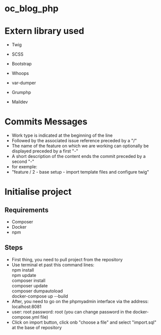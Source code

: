 # oc_blog_php

# Extern library used
* Twig
* SCSS
* Bootstrap

* Whoops
* var-dumper
* Grumphp
* Maildev

# Commits Messages
* Work type is indicated at the beginning of the line
* Followed by the associated issue reference preceded by a "/"
* The name of the feature on which we are working can optionally be displayed preceded by a first "-"
* A short description of the content ends the commit preceded by a second "-"
* for exemple: 
* "feature / 2 - base setup - import template files and configure twig"

# Initialise project
## Requirements 
* Composer
* Docker
* npm

## Steps
* First thing, you need to pull project from the repository
* Use terminal et past this command lines:  
npm install  
npm update  
composer install  
composer update  
composer dumpautoload  
docker-compose up --build
* After, you need to go on the phpmyadmin interface via the address: localhost:8081
* user: root password: root (you can change password in the docker-compose.yml file)
* Click on import button, click onb "choose a file" and select "import.sql" at the base of repository